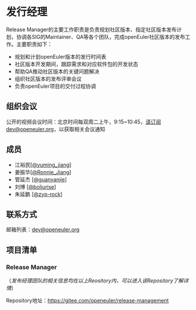 # 发行经理

Release Manager的主要工作职责是负责规划社区版本、指定社区版本发布计划，协调各SIG的Maintainer、QA等各个团队，完成openEuler社区版本的发布工作。主要职责如下：

- 规划和计划openEuler版本的发行时间表
- 社区版本开发期间，跟踪需求和对应软件包的开发状态
- 帮助QA推动社区版本的关键问题解决
- 组织社区版本的发布评审会议
- 负责openEuler项目的交付过程协调



## 组织会议

公开的视频会议时间：北京时间每双周二上午，9:15~10:45，请订阅dev@openeuler.org，以获取相关会议通知



## 成员

- 江裕民[[@yuming_jiang](https://gitee.com/yuming_jiang)]
- 姜振华[[@Ronnie_Jiang](https://gitee.com/Ronnie_Jiang)]
- 管延杰 [[@guanyanjie](https://gitee.com/guanyanjie)]
- 刘博 [[@boliurise](https://gitee.com/boliurise)]
- 朱延鹏 [[@zyp-rock](https://gitee.com/zyp-rock)]



## 联系方式

邮箱列表：dev@openeuler.org



## 项目清单

### Release Manager

（*发布经理团队的相关信息均在以上Reository内，可以进入该Repository了解详情*）

Repository地址：https://gitee.com/openeuler/release-management

